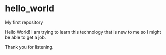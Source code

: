 # hello_world
My first repository

Hello World!  I am trying to learn this technology that is new to me so I might be able to get a job.

Thank you for listening.
